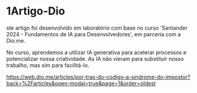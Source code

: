 # 1Artigo-Dio

ste artigo foi desenvolvido em laboratório com base no curso 'Santander 2024 - Fundamentos de IA para Desenvolvedores', em parceria com a Dio.me.

No curso, aprendemos a utilizar IA generativa para acelerar processos e potencializar nossa criatividade. As IA não vieram para substituir nosso trabalho, mas sim para facilitá-lo.


https://web.dio.me/articles/por-tras-do-codigo-a-sindrome-do-impostor?back=%2Farticles&open-modal=true&page=1&order=oldest
